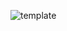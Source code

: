 ![template](https://raw.githubusercontent.com/ShriIraCatalog/resources-two/refs/heads/master/2025/04/20/20250420173147.png)
